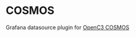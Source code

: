 <!-- This README file is going to be the one displayed on the Grafana.com website for your plugin -->

# COSMOS

Grafana datasource plugin for [OpenC3 COSMOS](openc3.com)
